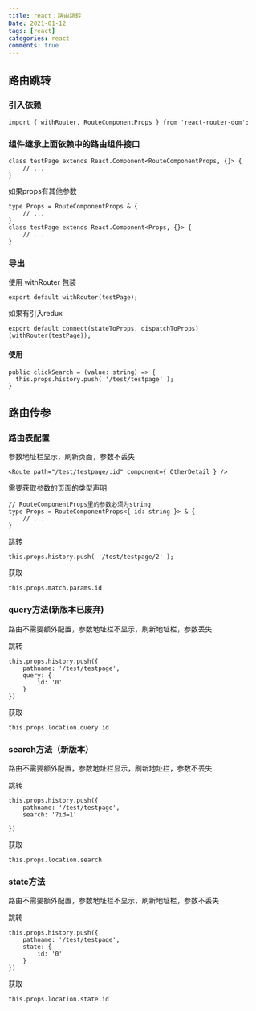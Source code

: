 ```yaml
---
title: react：路由跳转
Date: 2021-01-12
tags: [react]
categories: react
comments: true
---
```


## 路由跳转
### 引入依赖

```
import { withRouter, RouteComponentProps } from 'react-router-dom';
```

### 组件继承上面依赖中的路由组件接口

```
class testPage extends React.Component<RouteComponentProps, {}> {
	// ...
}
```

如果props有其他参数

```
type Props = RouteComponentProps & {
    // ...
}
class testPage extends React.Component<Props, {}> {
	// ...
}
```


### 导出
使用 withRouter 包装

```
export default withRouter(testPage);
```

如果有引入redux

```
export default connect(stateToProps, dispatchToProps)(withRouter(testPage));
```
#### 使用

```
public clickSearch = (value: string) => {
  this.props.history.push( '/test/testpage' );
}
```

## 路由传参
### 路由表配置
参数地址栏显示，刷新页面，参数不丢失
```
<Route path="/test/testpage/:id" component={ OtherDetail } />
```
需要获取参数的页面的类型声明

```
// RouteComponentProps里的参数必须为string
type Props = RouteComponentProps<{ id: string }> & {
    // ...
}
```
跳转
```
this.props.history.push( '/test/testpage/2' );
```
获取
```
this.props.match.params.id
```
### query方法(新版本已废弃)
路由不需要额外配置，参数地址栏不显示，刷新地址栏，参数丢失

跳转
```
this.props.history.push({
    pathname: '/test/testpage',
    query: {
        id: '0'
    }
})
```
获取
```
this.props.location.query.id
```

### search方法（新版本）
路由不需要额外配置，参数地址栏显示，刷新地址栏，参数不丢失

跳转
```
this.props.history.push({
    pathname: '/test/testpage',
    search: '?id=1'
    
})
```
获取
```
this.props.location.search
```


### state方法
路由不需要额外配置，参数地址栏不显示，刷新地址栏，参数不丢失

跳转
```
this.props.history.push({
    pathname: '/test/testpage',
    state: {
        id: '0'
    }
})
```
获取
```
this.props.location.state.id
```
